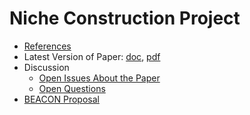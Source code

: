 # Niche Construction Project

* [References](https://github.com/briandconnelly/nicheconstruct/wiki/References)
* Latest Version of Paper: [doc](https://github.com/briandconnelly/nicheconstruct/raw/master/paper/ncnh-latest.docx), [pdf](https://github.com/briandconnelly/nicheconstruct/raw/master/paper/ncnh-latest.pdf)
* Discussion
    * [Open Issues About the Paper](https://github.com/briandconnelly/nicheconstruct/labels/paper)
    * [Open Questions](https://github.com/briandconnelly/nicheconstruct/labels/question)
* [BEACON Proposal](https://github.com/briandconnelly/nicheconstruct/raw/master/BEACON_Proposal/NCNH_Proposal_2015.pdf)
